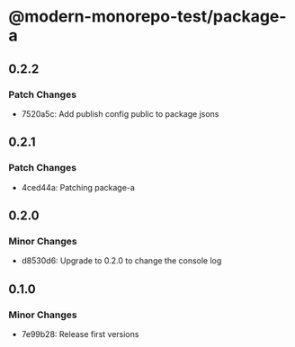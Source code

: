 # @modern-monorepo-test/package-a

## 0.2.2

### Patch Changes

- 7520a5c: Add publish config public to package jsons

## 0.2.1

### Patch Changes

- 4ced44a: Patching package-a

## 0.2.0

### Minor Changes

- d8530d6: Upgrade to 0.2.0 to change the console log

## 0.1.0

### Minor Changes

- 7e99b28: Release first versions
